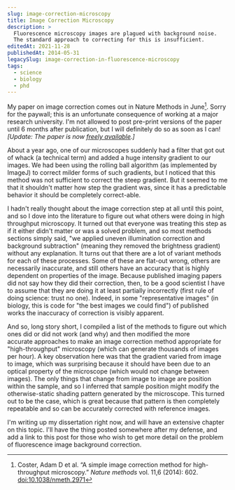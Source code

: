 ```yaml
---
slug: image-correction-microscopy
title: Image Correction Microscopy
description: >
  Fluorescence microscopy images are plagued with background noise.
  The standard approach to correcting for this is insufficient.
editedAt: 2021-11-28
publishedAt: 2014-05-31
legacySlug: image-correction-in-fluorescence-microscopy
tags:
  - science
  - biology
  - phd
---
```


My paper on image correction comes out in Nature Methods in June[^1]. Sorry for the paywall; this is an unfortunate consequence of working at a major research university. I'm not allowed to post pre-print versions of the paper until 6 months after publication, but I will definitely do so as soon as I can! _[Update: The paper is now [freely available](https://www.nature.com/articles/nmeth.2971).]_

About a year ago, one of our microscopes suddenly had a filter that got out of whack (a technical term) and added a huge intensity gradient to our images. We had been using the rolling ball algorithm (as implemented by ImageJ) to correct milder forms of such gradients, but I noticed that this method was not sufficient to correct the steep gradient. But it seemed to me that it shouldn't matter how step the gradient was, since it has a predictable behavior it should be completely correct-able.

I hadn't really thought about the image correction step at all until this point, and so I dove into the literature to figure out what others were doing in high throughput microscopy. It turned out that everyone was treating this step as if it either didn't matter or was a solved problem, and so most methods sections simply said, "we applied uneven illumination correction and background subtraction" (meaning they removed the brightness gradient) without any explanation. It turns out that there are a lot of variant methods for each of these processes. Some of these are flat-out wrong, others are necessarily inaccurate, and still others have an accuracy that is highly dependent on properties of the image. Because published imaging papers did not say how they did their correction, then, to be a good scientist I have to assume that they are doing it at least partially incorrectly (first rule of doing science: trust no one). Indeed, in some "representative images" (in biology, this is code for "the best images we could find") of published works the inaccuracy of correction is visibly apparent.

And so, long story short, I compiled a list of the methods to figure out which ones did or did not work (and why) and then modified the more accurate approaches to make an image correction method appropriate for "high-throughput" microscopy (which can generate thousands of images per hour). A key observation here was that the gradient varied from image to image, which was surprising because it should have been due to an optical property of the microscope (which would not change between images). The only things that change from image to image are position within the sample, and so I inferred that sample position might modify the otherwise-static shading pattern generated by the microscope. This turned out to be the case, which is great because that pattern is then completely repeatable and so can be accurately corrected with reference images.

I'm writing up my dissertation right now, and will have an extensive chapter on this topic. I'll have the thing posted somewhere after my defense, and add a link to this post for those who wish to get more detail on the problem of fluorescence image background correction.

[^1]: Coster, Adam D et al. “A simple image correction method for high-throughput microscopy.” _Nature methods_ vol. 11,6 (2014): 602. [doi:10.1038/nmeth.2971](https://www.nature.com/articles/nmeth.2971)
